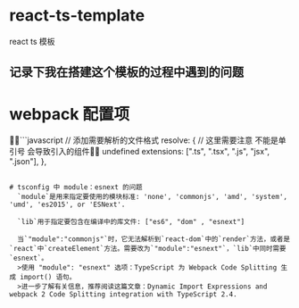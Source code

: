 # react-ts-template
react ts 模板
## 记录下我在搭建这个模板的过程中遇到的问题
 
# webpack 配置项
```javascript 
  // 添加需要解析的文件格式
  resolve: {
    // 这里需要注意 不能是单引号 会导致引入的组件 undefined
    extensions: [".ts", ".tsx", ".js", "jsx", ".json"],
  },
```)

# tsconfig 中 module：esnext 的问题
  `module`是用来指定要使用的模块标准: 'none', 'commonjs', 'amd', 'system', 'umd', 'es2015', or 'ESNext'. 
  
  `lib`用于指定要包含在编译中的库文件: ["es6", "dom" , "esnext"]

  当`"module":"commonjs"`时，它无法解析到`react-dom`中的`render`方法，或者是`react`中`createElement`方法。需要改为`"module":"esnext"`，`lib`中同时需要`esnext`。
  >使用 "module": "esnext" 选项：TypeScript 为 Webpack Code Splitting 生成 import() 语句。
  >进一步了解有关信息，推荐阅读这篇文章：Dynamic Import Expressions and webpack 2 Code Splitting integration with TypeScript 2.4.
